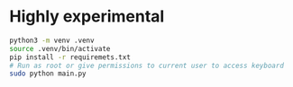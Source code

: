 Highly experimental
====================

```bash
python3 -m venv .venv
source .venv/bin/activate
pip install -r requiremets.txt
# Run as root or give permissions to current user to access keyboard
sudo python main.py
```
